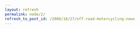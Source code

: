 ```yaml
---
layout: refresh
permalink: node/2/
refresh_to_post_id: /2008/10/27/off-road-motorcycling-news
---
```

